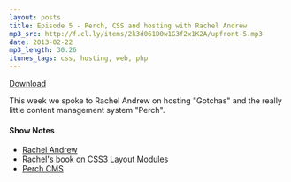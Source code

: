 ```yaml
---
layout: posts
title: Episode 5 - Perch, CSS and hosting with Rachel Andrew
mp3_src: http://f.cl.ly/items/2k3d061D0w1G3f2x1K2A/upfront-5.mp3
date: 2013-02-22
mp3_length: 30.26
itunes_tags: css, hosting, web, php
---
```


<a href="http://f.cl.ly/items/2k3d061D0w1G3f2x1K2A/upfront-5.mp3" class="download-button">Download</a>

This week we spoke to Rachel Andrew on hosting "Gotchas" and the really little content management system "Perch".
 

#### Show Notes
- [Rachel Andrew](http://www.rachelandrew.co.uk/)
- [Rachel's book on CSS3 Layout Modules](http://www.fivesimplesteps.com/products/css3-layout-modules)
- [Perch CMS](http://grabaperch.com/)
